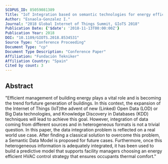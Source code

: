 ```yaml
---
SCOPUS_ID: 85059081389
Title: "IoT Integration based on semantic technologies for energy efficiency in buildings"
Author: "Esnaola-Gonzalez I."
Journal: "2018 Global Internet of Things Summit, GIoTS 2018"
Publication Date: {'$date': '2018-11-13T00:00:00Z'}
Publication Year: 2018
DOI: "10.1109/GIOTS.2018.8534531"
Source Type: "Conference Proceeding"
Document Type: "cp"
Document Type Description: "Conference Paper"
Affiliation: "Fundación Tekniker"
Affiliation Country: "Spain"
Cited by count: 3
---
```


## Abstract
"Efficient management of building energy plays a vital role and is becoming the trend forfuture generation of buildings. In this context, the expansion of the Internet of Things (IoT)the advent of new (Linked) Open Data (LOD) or Big Data technologies, and Knowledge Discovery in Databases (KDD) techniques will lead to achieve this goal. However, integration of data coming from different sources and in heterogeneous formats is not a trivial question. In this paper, the data integration problem is reflected on a real world use case. After finding a classical solution to overcome this problem, a Semantic Data Model is proposed for future cases. Furthermore, once this heterogeneous information is adequately integrated, it has been used to build a predictive model that supports facility managers choosing an energy efficient HVAC control strategy that ensures occupants thermal comfort."
